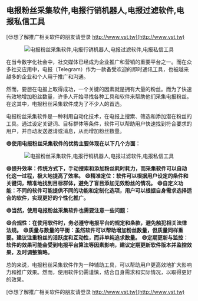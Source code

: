 ## **电报粉丝采集软件,电报行销机器人,电报过滤软件,电报私信工具**

[😍想了解推广相关软件的朋友请登录 http://www.vst.tw](http://www.vst.tw)

 <center><img src="https://vst.tw/MP4/tuiguang/png/7.png" alt="电报粉丝采集软件,电报行销机器人,电报过滤软件,电报私信工具"></center>

在当今数字化社会中，社交媒体已经成为企业推广和营销的重要平台之一。而在众多社交应用中，电报（Telegram）作为一款备受欢迎的即时通讯工具，也被越来越多的企业和个人用于推广和沟通。

然而，要想在电报上取得成功，一个关键的因素就是拥有大量的粉丝。而为了快速有效地增加粉丝数量，许多人开始寻找各种工具和软件来帮助他们采集电报粉丝。在这其中，电报粉丝采集软件成为了不少人的首选。

电报粉丝采集软件是一种利用自动化技术，在电报上搜索、筛选和添加潜在粉丝的工具。通过设定关键词、目标群体等条件，软件可以帮助用户快速找到符合要求的用户，并自动发送邀请或消息，从而增加粉丝数量。

**😄使用电报粉丝采集软件的优势主要体现在以下几个方面：**

 <center><img src="https://vst.tw/MP4/tuiguang/png/5.png" alt="电报粉丝采集软件,电报行销机器人,电报过滤软件,电报私信工具"></center>

**😄提升效率：传统方式下，手动搜索和添加粉丝耗时耗力，而采集软件可以自动化这一过程，极大地提高了效率。**
**😄精准定位：软件可以根据用户设定的条件和关键词，精准地找到目标群体，避免了盲目添加无效粉丝的情况。**
**😄自定义功能：不同的软件可能提供不同的功能和定制化选项，用户可以根据自身需求选择适合的软件，实现更好的个性化推广。**

**😄当然，使用电报粉丝采集软件也需要注意一些问题：**

**😄合规性：在使用软件时，务必遵守电报平台的规定和条款，避免触犯相关法律法规。**
**😄质量与数量的平衡：虽然软件可以帮助增加粉丝数量，但质量同样重要。建议注重粉丝的活跃度和互动性，而非单纯追求数量。**
**😄定期更新与监控：软件的效果可能会受到电报平台算法等因素影响，建议定期更新软件版本并监控效果，及时调整策略。**

总的来说，电报粉丝采集软件作为一种辅助工具，可以帮助用户更高效地扩大影响力和推广效果。然而，使用软件仍需谨慎，结合自身需求和实际情况，以取得更好的效果。

[😍想了解推广相关软件的朋友请登录 http://www.vst.tw](http://www.vst.tw)




